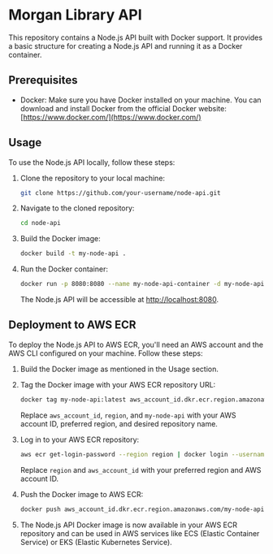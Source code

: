 # Morgan Library API

This repository contains a Node.js API built with Docker support. It provides a basic structure for creating a Node.js API and running it as a Docker container.

## Prerequisites

- Docker: Make sure you have Docker installed on your machine. You can download and install Docker from the official Docker website: [https://www.docker.com/](https://www.docker.com/)

## Usage

To use the Node.js API locally, follow these steps:

1. Clone the repository to your local machine:

   ```bash
   git clone https://github.com/your-username/node-api.git
   ```

2. Navigate to the cloned repository:

   ```bash
   cd node-api
   ```

3. Build the Docker image:

   ```bash
   docker build -t my-node-api .
   ```

4. Run the Docker container:

   ```bash
   docker run -p 8080:8080 --name my-node-api-container -d my-node-api
   ```

   The Node.js API will be accessible at [http://localhost:8080](http://localhost:8080).

## Deployment to AWS ECR

To deploy the Node.js API to AWS ECR, you'll need an AWS account and the AWS CLI configured on your machine. Follow these steps:

1. Build the Docker image as mentioned in the Usage section.

2. Tag the Docker image with your AWS ECR repository URL:

   ```bash
   docker tag my-node-api:latest aws_account_id.dkr.ecr.region.amazonaws.com/my-node-api:latest
   ```

   Replace `aws_account_id`, `region`, and `my-node-api` with your AWS account ID, preferred region, and desired repository name.

3. Log in to your AWS ECR repository:

   ```bash
   aws ecr get-login-password --region region | docker login --username AWS --password-stdin aws_account_id.dkr.ecr.region.amazonaws.com
   ```

   Replace `region` and `aws_account_id` with your preferred region and AWS account ID.

4. Push the Docker image to AWS ECR:

   ```bash
   docker push aws_account_id.dkr.ecr.region.amazonaws.com/my-node-api:latest
   ```

5. The Node.js API Docker image is now available in your AWS ECR repository and can be used in AWS services like ECS (Elastic Container Service) or EKS (Elastic Kubernetes Service).
